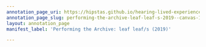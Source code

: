 ```yaml
---
annotation_page_uri: https://hipstas.github.io/hearing-lived-experience/annotations/performing-the-archive-leaf-leaf-s-2019--canvas-1-1969.json
annotation_page_slug: performing-the-archive-leaf-leaf-s-2019--canvas-1-1969
layout: annotation_page
manifest_label: 'Performing the Archive: leaf leaf/s (2019)'

---
```

